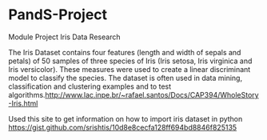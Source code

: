 # PandS-Project
Module Project
Iris Data Research

The Iris Dataset contains four features (length and width of sepals and petals) of 50 samples of three species of Iris (Iris setosa, Iris virginica and Iris versicolor). These measures were used to create a linear discriminant model to classify the species. The dataset is often used in data mining, classification and clustering examples and to test algorithms.http://www.lac.inpe.br/~rafael.santos/Docs/CAP394/WholeStory-Iris.html

Used this site to get information on how to import iris dataset in python https://gist.github.com/srishtis/10d8e8cecfa128ff694bd8846f825135


